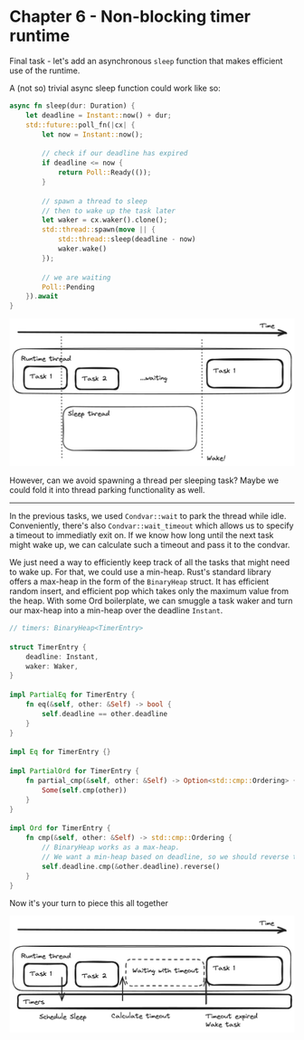 # Chapter 6 - Non-blocking timer runtime

Final task - let's add an asynchronous `sleep` function that makes efficient use of the runtime.

A (not so) trivial async sleep function could work like so:

```rust
async fn sleep(dur: Duration) {
    let deadline = Instant::now() + dur;
    std::future::poll_fn(|cx| {
        let now = Instant::now();

        // check if our deadline has expired
        if deadline <= now {
            return Poll::Ready(());
        }

        // spawn a thread to sleep
        // then to wake up the task later
        let waker = cx.waker().clone();
        std::thread::spawn(move || {
            std::thread::sleep(deadline - now)
            waker.wake()
        });

        // we are waiting
        Poll::Pending
    }).await
}
```

![](./bad_sleep.png)

However, can we avoid spawning a thread per sleeping task? Maybe we could fold it into thread parking functionality as well.

---

In the previous tasks, we used `Condvar::wait` to park the thread while idle. Conveniently, there's also
`Condvar::wait_timeout` which allows us to specify a timeout to immediatly exit on. If we know how long until the next task
might wake up, we can calculate such a timeout and pass it to the condvar.

We just need a way to efficiently keep track of all the tasks that might need to wake up. For that, we could
use a min-heap. Rust's standard library offers a max-heap in the form of the `BinaryHeap` struct. It has efficient
random insert, and efficient pop which takes only the maximum value from the heap. With some Ord boilerplate, we can
smuggle a task waker and turn our max-heap into a min-heap over the deadline `Instant`.

```rust
// timers: BinaryHeap<TimerEntry>

struct TimerEntry {
    deadline: Instant,
    waker: Waker,
}

impl PartialEq for TimerEntry {
    fn eq(&self, other: &Self) -> bool {
        self.deadline == other.deadline
    }
}

impl Eq for TimerEntry {}

impl PartialOrd for TimerEntry {
    fn partial_cmp(&self, other: &Self) -> Option<std::cmp::Ordering> {
        Some(self.cmp(other))
    }
}

impl Ord for TimerEntry {
    fn cmp(&self, other: &Self) -> std::cmp::Ordering {
        // BinaryHeap works as a max-heap.
        // We want a min-heap based on deadline, so we should reverse the order.
        self.deadline.cmp(&other.deadline).reverse()
    }
}
```

Now it's your turn to piece this all together

![](./better_sleep.png)

